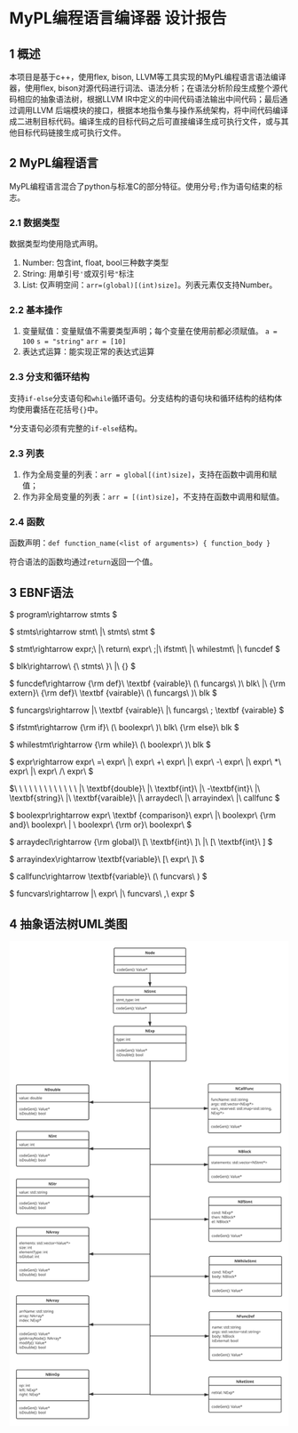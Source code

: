 # MyPL编程语言编译器 设计报告

## 1	概述
本项目是基于c++，使用flex, bison, LLVM等工具实现的MyPL编程语言语法编译器，使用flex, bison对源代码进行词法、语法分析；在语法分析阶段生成整个源代码相应的抽象语法树，根据LLVM IR中定义的中间代码语法输出中间代码；最后通过调用LLVM 后端模块的接口，根据本地指令集与操作系统架构，将中间代码编译成二进制目标代码。编译生成的目标代码之后可直接编译生成可执行文件，或与其他目标代码链接生成可执行文件。

## 2	MyPL编程语言
MyPL编程语言混合了python与标准C的部分特征。使用分号`;`作为语句结束的标志。

### 2.1	数据类型

数据类型均使用隐式声明。

1. Number: 包含int, float, bool三种数字类型
2. String: 用单引号`'`或双引号`"`标注
3. List: 仅声明空间：`arr=(global)[(int)size]`。列表元素仅支持Number。

### 2.2	基本操作

1. 变量赋值：变量赋值不需要类型声明；每个变量在使用前都必须赋值。
   `a = 100`
   `s = "string"`
   `arr = [10]`
2. 表达式运算：能实现正常的表达式运算

### 2.3	分支和循环结构
支持`if-else`分支语句和`while`循环语句。分支结构的语句块和循环结构的结构体均使用囊括在花括号`{}`中。

*分支语句必须有完整的`if-else`结构。

### 2.3	列表
1. 作为全局变量的列表：`arr = global[(int)size]`，支持在函数中调用和赋值；
2. 作为非全局变量的列表：`arr = [(int)size]`，不支持在函数中调用和赋值。

### 2.4	函数
函数声明：`def function_name(<list of arguments>) { function_body }`

符合语法的函数均通过`return`返回一个值。

## 3	EBNF语法

$ program\rightarrow stmts $

$ stmts\rightarrow stmt\ |\ stmts\ stmt $

$ stmt\rightarrow expr;\ |\ return\ expr\ ;|\ ifstmt\ |\ whilestmt\ |\ funcdef $

$ blk\rightarrow\ \{\ stmts\ \}\ |\ \{\} $

$ funcdef\rightarrow {\rm def}\  \textbf {vairable}\ (\ funcargs\ )\ blk\ |\ {\rm extern}\ {\rm def}\  \textbf {vairable}\ (\ funcargs\ )\ blk $

$ funcargs\rightarrow |\ \textbf {vairable}\ |\ funcargs\ ; \textbf {vairable} $

$ ifstmt\rightarrow {\rm if}\ (\ boolexpr\ )\ blk\ {\rm else}\ blk $

$ whilestmt\rightarrow {\rm while}\ (\ boolexpr\ )\ blk $

$ expr\rightarrow expr\ =\ expr\ |\ expr\ +\ expr\ |\ expr\ -\ expr\ |\ expr\ *\ expr\ |\ expr\ /\ expr\ $

$\ \ \ \ \ \ \ \ \ \ \ \ \ |\ \textbf{double}\ |\ \textbf{int}\ |\ -\textbf{int}\ |\ \textbf{string}\ |\ \textbf{varaible}\ |\ arraydecl\ |\ arrayindex\ |\ callfunc $

$ boolexpr\rightarrow expr\ \textbf {comparison}\ expr\ |\ boolexpr\ {\rm and}\ boolexpr\ | \ boolexpr\ {\rm or}\ boolexpr\ $

$ arraydecl\rightarrow {\rm global}\ [\ \textbf{int}\ ]\ |\ [\ \textbf{int}\ ] $

$ arrayindex\rightarrow \textbf{variable}\ [\ expr\ ]\  $

$ callfunc\rightarrow \textbf{variable}\ (\ funcvars\ ) $

$ funcvars\rightarrow |\ expr\ |\ funcvars\ ,\ expr $

## 4	抽象语法树UML类图

![UML类图](static/UML.svg)

















